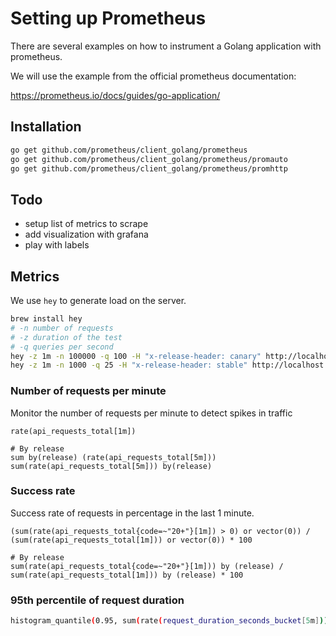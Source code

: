 # Setting up Prometheus


There are several examples on how to instrument a Golang application with prometheus.

We will use the example from the official prometheus documentation:

https://prometheus.io/docs/guides/go-application/



## Installation

```bash
go get github.com/prometheus/client_golang/prometheus
go get github.com/prometheus/client_golang/prometheus/promauto
go get github.com/prometheus/client_golang/prometheus/promhttp
```

## Todo

- setup list of metrics to scrape
- add visualization with grafana
- play with labels


## Metrics


We use `hey` to generate load on the server.

```bash
brew install hey
# -n number of requests
# -z duration of the test
# -q queries per second
hey -z 1m -n 100000 -q 100 -H "x-release-header: canary" http://localhost:8000/
hey -z 1m -n 1000 -q 25 -H "x-release-header: stable" http://localhost:8000/
```

### Number of requests per minute

Monitor the number of requests per minute to detect spikes in traffic

```promql
rate(api_requests_total[1m])

# By release
sum by(release) (rate(api_requests_total[5m]))
sum(rate(api_requests_total[5m])) by(release)
```

### Success rate

Success rate of requests in percentage in the last 1 minute.

```promql
(sum(rate(api_requests_total{code=~"20+"}[1m]) > 0) or vector(0)) / (sum(rate(api_requests_total[1m])) or vector(0)) * 100

# By release
sum(rate(api_requests_total{code=~"20+"}[1m])) by (release) / sum(rate(api_requests_total[1m])) by (release) * 100
```


### 95th percentile of request duration

```bash
histogram_quantile(0.95, sum(rate(request_duration_seconds_bucket[5m])) by (path))
```
